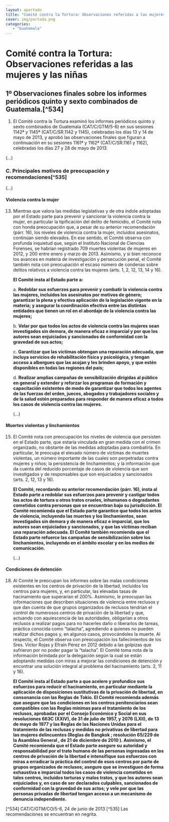 ```yaml
---
layout: apartado
title: "Comité contra la Tortura: Observaciones referidas a las mujeres y las niñas"
cover: img/portada.png
categories:
   - "Guatemala"
---
```


# Comité contra la Tortura: Observaciones referidas a las mujeres y las niñas


## 1º Observaciones finales sobre los informes periódicos quinto y sexto combinados de Guatemala.[^534]

1. El Comité contra la Tortura examinó los informes periódicos quinto y
sexto combinados de Guatemala (CAT/C/GTM/5-6) en sus sesiones 1142ª y 1145ª
(CAT/C/SR.1142 y 1145), celebradas los días 13 y 14 de mayo de 2013, y
aprobó las observaciones finales que figuran a continuación en su sesiones
1161ª y 1162ª (CAT/C/SR.1161 y 1162), celebradas los días 27 y 28 de mayo
de 2013.

(…)

### C. Principales motivos de preocupación y recomendaciones[^535]

(…)

#### Violencia contra la mujer

13. Mientras que valora las medidas legislativas y de otra índole adoptadas
por el Estado parte para prevenir y sancionar la violencia contra la mujer,
en particular la tipificación del delito de femicidio, el Comité nota con
honda preocupación que, a pesar de su anterior recomendación (párr. 16),
los niveles de violencia contra la mujer, incluidos asesinatos, continúan
siendo elevados. En ese sentido, el Comité observa con profunda inquietud
que, según el Instituto Nacional de Ciencias Forenses, se habrían
registrado 709 muertes violentas de mujeres en 2012, y 200 entre enero y
marzo de 2013. Asimismo, y si bien reconoce los avances en materia de
investigación y persecución penal, el Comité también nota con preocupación
el escaso número de condenas sobre delitos relativos a violencia contra las
mujeres (arts. 1, 2, 12, 13, 14 y 16).

	**El Comité insta al Estado parte a:**

	a. **Redoblar sus esfuerzos para prevenir y combatir la violencia contra las
	mujeres, incluidos los asesinatos por motivos de género; garantizar la
	plena y efectiva aplicación de la legislación vigente en la materia; y
	asegurar la coordinación efectiva entre las distintas entidades que tienen
	un rol en el abordaje de la violencia contra las mujeres;**

	b. **Velar por que todos los actos de violencia contra las mujeres sean
	investigados sin demora, de manera eficaz e imparcial y por que los autores
	sean enjuiciados y sancionados de conformidad con la gravedad de sus actos;**

	c. **Garantizar que las víctimas obtengan una reparación adecuada, que
	incluya servicios de rehabilitación física y psicológica, y tengan acceso a
	albergues que las acojan y les brinden apoyo, y que estén disponibles en
	todas las regiones del país;**

	d. **Realizar amplias campañas de sensibilización dirigidas al público en
	general y extender y reforzar los programas de formación y capacitación
	existentes de modo de garantizar que todos los agentes de las fuerzas del
	orden, jueces, abogados y trabajadores sociales y de la salud estén
	preparados para responder de manera eficaz a todos los casos de violencia
	contra las mujeres.**

	(…)

#### Muertes violentas y linchamientos

15. El Comité nota con preocupación los niveles de violencia que persisten
en el Estado parte, que estaría vinculada en gran medida con el crimen
organizado, no obstante de las medidas adoptadas para combatirla. En
particular, le preocupa el elevado número de víctimas de muertes violentas,
un número importante de las cuales son perpetradas contra mujeres y niños;
la persistencia de linchamientos; y la información que da cuenta del
reducido porcentaje de casos de violencia que son investigados y de
responsables que son enjuiciados y sancionados (arts. 2, 12, 13 y 16).

	**El Comité, recordando su anterior recomendación (párr. 16), insta al Estado
	parte a redoblar sus esfuerzos para prevenir y castigar todos los actos de
	tortura u otros tratos crueles, inhumanos o degradantes cometidos contra
	personas que se encuentran bajo su jurisdicción. El Comité recomienda que
	el Estado parte garantice que todos los actos de violencia, incluyendo las
	muertes y los linchamientos, sean investigados sin demora y de manera
	eficaz e imparcial, que los autores sean enjuiciados y sancionados, y que
	las víctimas reciban una reparación adecuada. El Comité también recomienda
	que el Estado parte refuerce las campañas de sensibilización sobre los
	linchamientos, incluyendo en el ámbito escolar y en los medios de
	comunicación.**

	(…)

#### Condiciones de detención

18. Al Comité le preocupan los informes sobre las malas condiciones
existentes en los centros de privación de la libertad, incluidos los
centros para mujeres, y, en particular, las elevadas tasas de hacinamiento
que superarían el 200%. Asimismo, le preocupan las informaciones que
describen situaciones de violencia entre reclusos y que dan cuenta de que
grupos organizados de reclusos tendrían el control de numerosos centros de
privación de la libertad y que, actuando con aquiescencia de las
autoridades, obligarían a otros reclusos a realizar pagos para no hacerles
daño o liberarlos de tareas, práctica conocida como “talacha”, agrediendo a
quienes no pueden realizar dichos pagos y, en algunos casos, provocándoles
la muerte. Al respecto, el Comité observa con preocupación los
fallecimientos de los Sres. Víctor Rojas y Efraín Pérez en 2012 debido a
las golpizas que sufrieron por no poder pagar la “talacha”. El Comité toma
nota de la información brindada por la delegación según la cual se están
adoptando medidas con miras a mejorar las condiciones de detención y
encontrar una solución integral al problema del hacinamiento (arts. 2, 11 y
16).

	**El Comité insta al Estado parte a que acelere y profundice sus esfuerzos
	para reducir el hacinamiento, en particular mediante la aplicación de
	disposiciones sustitutivas de la privación de libertad, en consonancia con
	las Reglas de Tokio. El Comité recomienda además que asegure que las
	condiciones en los centros penitenciarios sean compatibles con las Reglas
	mínimas para el tratamiento de los reclusos, aprobadas por el Consejo
	Económico y Social en sus resoluciones 663C (XXIV), de 31 de julio de 1957,
	y 2076 (LXII), de 13 de mayo de 1977 y las Reglas de las Naciones Unidas
	para el tratamiento de las reclusas y medidas no privativas de libertad
	para las mujeres delincuentes (Reglas de Bangkok ; resolución 65/229 de la
	Asamblea General , de 21 de diciembre de 2010 ). Asimismo, el Comité
	recomienda que el Estado parte asegure su autoridad y responsabilidad por
	el trato humano de las personas ingresadas en los centros de privación de
	la libertad e intensifique sus esfuerzos con miras a erradicar la práctica
	del control de esos centros por parte de grupos organizados de reclusos;
	asegure que se investiguen de forma exhaustiva e imparcial todos los casos
	de violencia cometidos en tales centros, incluidos torturas y malos tratos,
	y que los autores sean enjuiciados y, en caso de ser declarados culpables,
	sancionados de conformidad con la gravedad de sus actos; y vele por que las
	personas privadas de libertad tengan acceso a un mecanismo de denuncia
	independiente.**


[^534] CAT/C/GTM/CO/5-6, 24 de junio de 2013
[^535] Las recomendaciones se encuentran en negrita.
